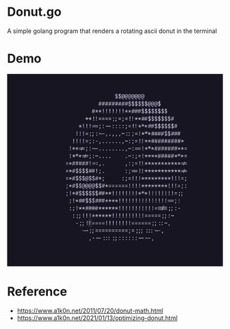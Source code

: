 # Donut.go
A simple golang program that renders a rotating ascii donut in the terminal

# Demo
![Demo](https://github.com/pranshu314/donut.go/blob/8c804f59bf1cc017dd84e5bf97698352afd34373/donut.gif)

# Reference
- https://www.a1k0n.net/2011/07/20/donut-math.html
- https://www.a1k0n.net/2021/01/13/optimizing-donut.html
